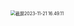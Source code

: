 <img src="https://cdn.jsdelivr.net/gh/zorchp/blogimage/%E6%88%AA%E5%B1%8F2023-11-21%2016.49.11.png" alt="截屏2023-11-21 16.49.11" style="zoom:50%;" />